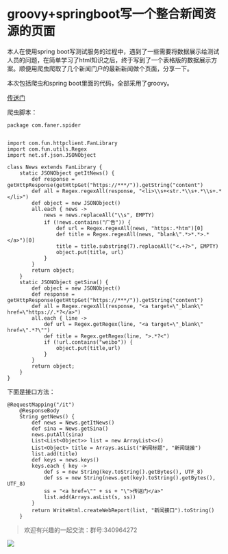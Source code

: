 # groovy+springboot写一个整合新闻资源的页面
本人在使用spring boot写测试服务的过程中，遇到了一些需要将数据展示给测试人员的问题，在简单学习了html知识之后，终于写到了一个表格版的数据展示方案。顺便用爬虫爬取了几个新闻门户的最新新闻做个页面，分享一下。

本次包括爬虫和spring boot里面的代码，全部采用了groovy。

[传送门](http://blog.fv1314.xyz/spider/it)

爬虫脚本：

```
package com.faner.spider
 
 
import com.fun.httpclient.FanLibrary
import com.fun.utils.Regex
import net.sf.json.JSONObject
 
class News extends FanLibrary {
    static JSONObject getItNews() {
        def response = getHttpResponse(getHttpGet("https://***/")).getString("content")
        def all = Regex.regexAll(response, "<li>\\s+<str.*\\s+.*\\s+.*</li>")
        def object = new JSONObject()
        all.each { news ->
            news = news.replaceAll("\\s", EMPTY)
            if (!news.contains("广告")) {
                def url = Regex.regexAll(news, "https:.*htm")[0]
                def title = Regex.regexAll(news, "blank\".*>*.*>.*</a>")[0]
                title = title.substring(7).replaceAll("<.+?>", EMPTY)
                object.put(title, url)
            }
        }
        return object;
    }
    static JSONObject getSina() {
        def object = new JSONObject()
        def response = getHttpResponse(getHttpGet("https://***/")).getString("content")
        def all = Regex.regexAll(response, "<a target=\"_blank\" href=\"https://.*?</a>")
        all.each { line ->
            def url = Regex.getRegex(line, "<a target=\"_blank\" href=\".*?\"")
            def title = Regex.getRegex(line, ">.*?<")
            if (!url.contains("weibo")) {
                object.put(title,url)
            }
        }
        return object;
    }
}
```
下面是接口方法：


```
@RequestMapping("/it")
    @ResponseBody
    String getNews() {
        def news = News.getItNews()
        def sina = News.getSina()
        news.putAll(sina)
        List<List<Object>> list = new ArrayList<>()
        List<Object> title = Arrays.asList("新闻标题", "新闻链接")
        list.add(title)
        def keys = news.keys()
        keys.each { key ->
            def s = new String(key.toString().getBytes(), UTF_8)
            def ss = new String(news.get(key).toString().getBytes(), UTF_8)
            ss = "<a href=\"" + ss + "\">传送门</a>"
            list.add(Arrays.asList(s, ss))
        }
        return WriteHtml.createWebReport(list, "新闻接口").toString()
    }
```
> 欢迎有兴趣的一起交流：群号:340964272

![](/blog/pic/201712120951590031.png)

<script src="/blog/js/bubbly.js"></script>
<script src="/blog/js/article.js"></script>